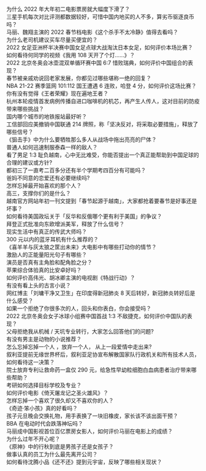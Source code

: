 为什么 2022 年大年初二电影票房就大幅度下滑了？  
三星手机每次对比评测都数据较好，可惜中国内地买的人不多，算劣币驱逐良币吗？  
马丽、魏翔主演的 2022 春节档电影《这个杀手不太冷静》值得去看吗？  
为什么老司机建议买车尽量买便宜的？  
2022 女足亚洲杯半决赛中国女足点球大战淘汰日本女足，如何评价本场比赛？  
如何看待何同学的视频《我用 108 天开了个灯......》？  
2022 北京冬奥会冰壶混双单循环赛中国 6:7 惜败瑞典，如何评价中国组合的表现？  
春节被亲戚劝说回老家发展，你都见过哪些堪称一绝的回复？  
NBA 21-22 赛季篮网 101:112 国王遭遇 6 连败，哈登 4 分，如何评价这场比赛？  
你有没有觉得《王者荣耀》现在遍地王者？  
杭州本轮疫情首发病例传播自进口咖啡机的机芯，再产生人传人，这对目前的防疫带来哪些挑战？  
国内哪个城市的地铁报站最好听？  
工信部回应美撤销中国联通 214 牌照，称「坚决反对，将采取必要措施」，释放了哪些信号？  
《狙击手》中为什么要牺牲那么多人从战场中拖出亮亮的尸体？  
普通人如何迅速制服泰森一样的敌人？  
看了男足 1:3 耻负越南，心中无比难受，你能否提出一个真正能帮助到中国足球的合理的建议或方针?  
都初三了一直考二百多分还有半个学期考四百分有可能吗？  
爸妈不同意的恋爱还有必要继续吗?  
怎样忘掉最开始喜欢的那个人？  
高三，支撑你们的是什么？  
越南官方网站年初一刊文提到「春节起源于越南」，大家都抢着要春节是好事还是坏事？  
如何看待美国政坛关于「反华和反俄哪个更有利于美国」的争议？  
拜登正式批准向东欧增派美军，释放了什么信号？  
现实生活中有真正的传武大师吗？  
300 元以内的蓝牙耳机有什么推荐的？  
《喜羊羊与灰太狼之筐出未来》大电影中有哪些打动你的情节？  
激励人的正能量阳光句子有哪些？  
演员是否真有主角脸和配角脸之分？  
苹果综合体验真的比安卓好吗？  
如何评价高伟光、胡冰卿主演的电视剧《特战行动》？  
有没有看上头的古言小说？  
网红博主「刘墉干净又卫生」在印度得新冠肺炎 8 天后转好，新冠肺炎转好后是什么感受？  
如果一个拒绝了你很多次的人，回头和你表白，你会接受吗？  
2022 北京冬奥会女子冰球小组赛中国首战 1:3 不敌捷克，如何评价中国队的表现？  
父母拒绝我从机械 / 天坑专业转行，大家怎么回答他们的问题?  
有没有男主是动物的小说推荐？  
怎么忘掉忘掉一个人 ，放弃一个人， 从上一段爱情中走出来?  
叙利亚提前无缘世界杯后，叙利亚足协宣布解散国家队行政机关和所有技术人员，如何看待这一决策？  
院士放弃专利让救命药一盒仅 290 元，给急性早幼粒细胞白血病患者治疗带来哪些帮助？  
考研如何选择目标学校及专业？  
如何评价电影《倚天屠龙记之圣火雄风》？  
怎样忘掉一个喜欢了很久却又不喜欢你的人？  
《奇迹·笨小孩》真的好看吗？  
孩子元旦晚会交换礼物，用手表换了一块旧橡皮，家长该不该出面干预？  
BBA 在电动时代会跌落神坛吗？  
马丽成中国影视首位百亿票房女影人，如何评价马丽在电影上的成绩？  
为什么过年不开心呢？  
《原神》中的行秋到底是男孩子还是女孩子？  
做事认真的员工为什么最先离开公司？  
如何看待沈腾小品《还不还》提到元宇宙，反映了哪些相关现状？  
